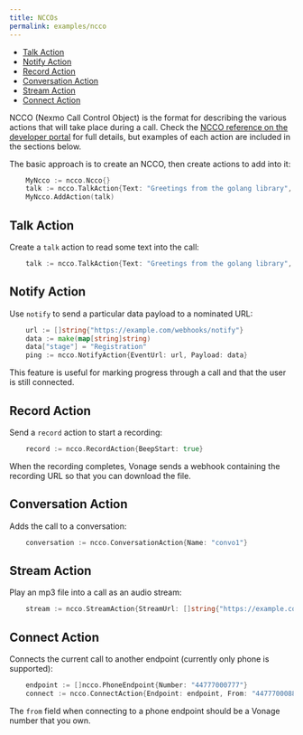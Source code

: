 ```yaml
---
title: NCCOs
permalink: examples/ncco
---
```


* [Talk Action](#talk-action)
* [Notify Action](#notify-action)
* [Record Action](#record-action)
* [Conversation Action](#conversation-action)
* [Stream Action](#stream-action)
* [Connect Action](#connect-action)

NCCO (Nexmo Call Control Object) is the format for describing the various actions that will take place during a call. Check the [NCCO reference on the developer portal](https://developer.nexmo.com/voice/voice-api/ncco-reference) for full details, but examples of each action are included in the sections below.

The basic approach is to create an NCCO, then create actions to add into it:

```go
	MyNcco := ncco.Ncco{}
	talk := ncco.TalkAction{Text: "Greetings from the golang library", VoiceName: "Nicole"}
	MyNcco.AddAction(talk)
```

## Talk Action

Create a `talk` action to read some text into the call:

```go
	talk := ncco.TalkAction{Text: "Greetings from the golang library", VoiceName: "Nicole"}
```

## Notify Action

Use `notify` to send a particular data payload to a nominated URL:

```go
	url := []string{"https://example.com/webhooks/notify"}
	data := make(map[string]string)
	data["stage"] = "Registration"
	ping := ncco.NotifyAction{EventUrl: url, Payload: data}
```

This feature is useful for marking progress through a call and that the user is still connected.

## Record Action

Send a `record` action to start a recording:

```go
    record := ncco.RecordAction{BeepStart: true}
```

When the recording completes, Vonage sends a webhook containing the recording URL so that you can download the file.

## Conversation Action

Adds the call to a conversation:

```go
    conversation := ncco.ConversationAction{Name: "convo1"}
```

## Stream Action

Play an mp3 file into a call as an audio stream:

```go
    stream := ncco.StreamAction{StreamUrl: []string{"https://example.com/music.mp3"}}

```

## Connect Action

Connects the current call to another endpoint (currently only phone is supported):

```go
    endpoint := []ncco.PhoneEndpoint{Number: "44777000777"}
	connect := ncco.ConnectAction{Endpoint: endpoint, From: "44777000888"}
```
The `from` field when connecting to a phone endpoint should be a Vonage number that you own.
